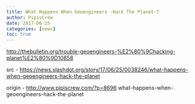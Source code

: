 ```yaml
---
title: What Happens When Geoengineers -Hack The Planet-?
author: PipisCrew
date: 2017-06-25
categories: [news]
toc: true
---
```


http://thebulletin.org/trouble-geoengineers-%E2%80%9Chacking-planet%E2%80%9D10858

src - https://news.slashdot.org/story/17/06/25/0038246/what-happens-when-geoengineers-hack-the-planet

origin - http://www.pipiscrew.com/?p=8696 what-happens-when-geoengineers-hack-the-planet